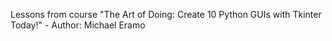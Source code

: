 Lessons from course "The Art of Doing: Create 10 Python GUIs with Tkinter Today!" - Author: Michael Eramo
